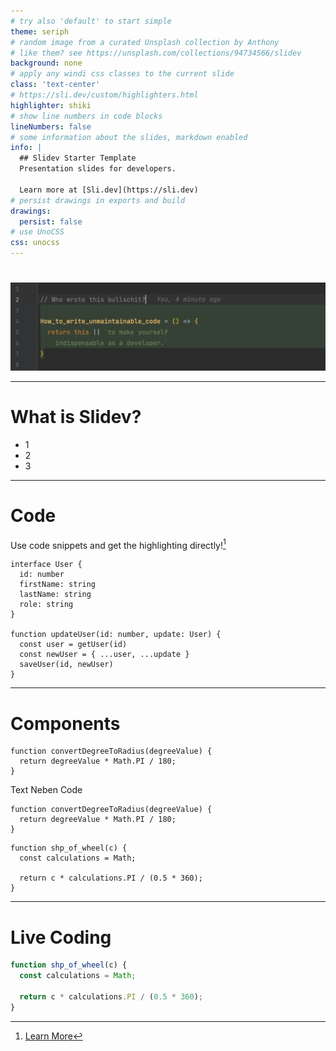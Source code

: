 ```yaml
---
# try also 'default' to start simple
theme: seriph
# random image from a curated Unsplash collection by Anthony
# like them? see https://unsplash.com/collections/94734566/slidev
background: none
# apply any windi css classes to the current slide
class: 'text-center'
# https://sli.dev/custom/highlighters.html
highlighter: shiki
# show line numbers in code blocks
lineNumbers: false
# some information about the slides, markdown enabled
info: |
  ## Slidev Starter Template
  Presentation slides for developers.

  Learn more at [Sli.dev](https://sli.dev)
# persist drawings in exports and build
drawings:
  persist: false
# use UnoCSS
css: unocss
---
```


#
<img src="title.png">

<!--
The last comment block of each slide will be treated as slide notes. It will be visible and editable in Presenter Mode along with the slide. [Read more in the docs](https://sli.dev/guide/syntax.html#notes)
-->

---

# What is Slidev?

<ul>
<li v-click>1</li>
<li v-click>2</li>
<li v-click>3</li>
</ul>


<!--
You can have `style` tag in markdown to override the style for the current page.
Learn more: https://sli.dev/guide/syntax#embedded-styles
-->

---

# Code

Use code snippets and get the highlighting directly![^1]

```vue {all|2|1-6|9|all}
interface User {
  id: number
  firstName: string
  lastName: string
  role: string
}

function updateUser(id: number, update: User) {
  const user = getUser(id)
  const newUser = { ...user, ...update }
  saveUser(id, newUser)
}
```

[^1]: [Learn More](https://sli.dev/guide/syntax.html#line-highlighting)

<style>
.footnotes-sep {
  @apply mt-20 opacity-10;
}
.footnotes {
  @apply text-sm opacity-75;
}
.footnote-backref {
  display: none;
}
</style>

---

# Components

<div grid="~ cols-2 gap-4">
<div>

```vue
function convertDegreeToRadius(degreeValue) {
  return degreeValue * Math.PI / 180;
}
```

</div>
<div>

Text Neben Code

</div>
</div>
<div grid="~ cols-2 gap-4">
<div>

```vue
function convertDegreeToRadius(degreeValue) {
  return degreeValue * Math.PI / 180;
}
```

</div>
<div>

```vue
function shp_of_wheel(c) {
  const calculations = Math;

  return c * calculations.PI / (0.5 * 360);
}
```

</div>
</div>

---

# Live Coding

```js {monaco}
function shp_of_wheel(c) {
  const calculations = Math;

  return c * calculations.PI / (0.5 * 360);
}
```
